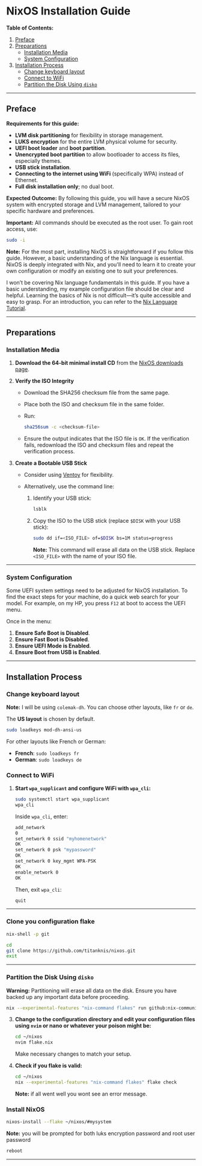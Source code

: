
# NixOS Installation Guide

**Table of Contents:**

1. [Preface](#preface)
2. [Preparations](#preparations)
   - [Installation Media](#installation-media)
   - [System Configuration](#system-configuration)
3. [Installation Process](#installation-process)
   - [Change keyboard layout](#change-keyboard-layout)
   - [Connect to WiFi](#connect-to-wifi)
   - [Partition the Disk Using `disko`](#partition-the-disk-using-disko)



---

## Preface

**Requirements for this guide:**

- **LVM disk partitioning** for flexibility in storage management.
- **LUKS encryption** for the entire LVM physical volume for security.
- **UEFI boot loader** and **boot partition**.
- **Unencrypted boot partition** to allow bootloader to access its files, especially themes.
- **USB stick installation**.
- **Connecting to the internet using WiFi** (specifically WPA) instead of Ethernet.
- **Full disk installation only**; no dual boot.

**Expected Outcome:**
By following this guide, you will have a secure NixOS system with encrypted storage and LVM management, tailored to your specific hardware and preferences.

**Important:** All commands should be executed as the root user. To gain root access, use:
```sh
sudo -i
```

**Note:** For the most part, installing NixOS is straightforward if you follow this guide. However, a basic understanding of the Nix language is essential. NixOS is deeply integrated with Nix, and you'll need to learn it to create your own configuration or modify an existing one to suit your preferences.

I won’t be covering Nix language fundamentals in this guide. If you have a basic understanding, my example configuration file should be clear and helpful. Learning the basics of Nix is not difficult—it’s quite accessible and easy to grasp. For an introduction, you can refer to the [Nix Language Tutorial](https://nix.dev/tutorials/nix-language.html "The official Nix language basics").

---

## Preparations

### Installation Media

1. **Download the 64-bit minimal install CD** from the [NixOS downloads page](https://nixos.org/download.html "Obviously the official download page").

2. **Verify the ISO Integrity**

   - Download the SHA256 checksum file from the same page.
   - Place both the ISO and checksum file in the same folder.
   - Run:

     ```sh
     sha256sum -c <checksum-file>
     ```

   - Ensure the output indicates that the ISO file is `OK`. If the verification fails, redownload the ISO and checksum files and repeat the verification process.

3. **Create a Bootable USB Stick**

   - Consider using [Ventoy](https://www.ventoy.net/en/index.html "Simply install Ventoy on your USB drive and copy any number of ISO files to it. You can then easily boot from any of them.") for flexibility.
   - Alternatively, use the command line:

     1. Identify your USB stick:

        ```sh
        lsblk
        ```

     2. Copy the ISO to the USB stick (replace `$DISK` with your USB stick):

        ```sh
        sudo dd if=<ISO_FILE> of=$DISK bs=1M status=progress
        ```

        **Note:** This command will erase all data on the USB stick. Replace `<ISO_FILE>` with the name of your ISO file.

---

### System Configuration

Some UEFI system settings need to be adjusted for NixOS installation. To find the exact steps for your machine, do a quick web search for your model. For example, on my HP, you press `F12` at boot to access the UEFI menu.

Once in the menu:

1. **Ensure Safe Boot is Disabled**.
2. **Ensure Fast Boot is Disabled**.
3. **Ensure UEFI Mode is Enabled**.
4. **Ensure Boot from USB is Enabled**.

---

## Installation Process
### Change keyboard layout
**Note:** I will be using `colemak-dh`. You can choose other layouts, like `fr` or `de`.

The **US layout** is chosen by default.
```sh
sudo loadkeys mod-dh-ansi-us
```

For other layouts like French or German:
- **French**: `sudo loadkeys fr`
- **German**: `sudo loadkeys de`
### Connect to WiFi

1. **Start `wpa_supplicant` and configure WiFi with `wpa_cli`:**
   ```sh
   sudo systemctl start wpa_supplicant
   wpa_cli
   ```

   Inside `wpa_cli`, enter:
   ```sh
   add_network
   0
   set_network 0 ssid "myhomenetwork"
   OK
   set_network 0 psk "mypassword"
   OK
   set_network 0 key_mgmt WPA-PSK
   OK
   enable_network 0
   OK
   ```

   Then, exit `wpa_cli`:
   ```sh
   quit
   ```

---
### Clone you configuration flake
```sh
nix-shell -p git
```
```sh
cd
git clone https://github.com/titanknis/nixos.git
exit
```
---
### Partition the Disk Using `disko`

**Warning:** Partitioning will erase all data on the disk. Ensure you have backed up any important data before proceeding.
```sh
nix --experimental-features "nix-command flakes" run github:nix-community/disko/latest -- --mode disko ~/nixos/nixos/disko.nix
```

3. **Change to the configuration directory and edit your configuration files using `nvim` or nano or whatever your poison might be:**
   ```sh
   cd ~/nixos
   nvim flake.nix
   ```

   Make necessary changes to match your setup.
4. **Check if you flake is valid:**
   ```sh
   cd ~/nixos
   nix --experimental-features "nix-command flakes" flake check
   ```
   **Note:** if all went well you wont see an error message.

### Install NixOS
   ```sh
   nixos-install --flake ~/nixos/#mysystem
   ```
   **Note:** you will be prompted for both luks encryption password and root user password

   ```sh
   reboot
   ```

---
